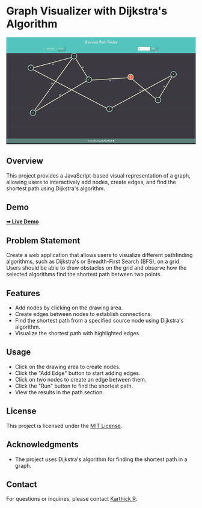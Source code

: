 # Graph Visualizer with Dijkstra's Algorithm

![Demo GIF](demo.gif)

## Overview

This project provides a JavaScript-based visual representation of a graph, allowing users to interactively add nodes, create edges, and find the shortest path using Dijkstra's algorithm.

## Demo

<a href="https://rkkarthi07.github.io/Graph_Visualizer/"><strong>➥ Live Demo</strong></a>

## Problem Statement

Create a web application that allows users to visualize different pathfinding algorithms, such as
Dijkstra's or Breadth-First Search (BFS), on a grid. Users should be able to draw obstacles
on the grid and observe how the selected algorithms find the shortest path between two points.

## Features

- Add nodes by clicking on the drawing area.
- Create edges between nodes to establish connections.
- Find the shortest path from a specified source node using Dijkstra's algorithm.
- Visualize the shortest path with highlighted edges.

## Usage

- Click on the drawing area to create nodes.
- Click the "Add Edge" button to start adding edges.
- Click on two nodes to create an edge between them.
- Click the "Run" button to find the shortest path.
- View the results in the path section.

## License

This project is licensed under the [MIT License](LICENSE.md).

## Acknowledgments

- The project uses Dijkstra's algorithm for finding the shortest path in a graph.

## Contact

For questions or inquiries, please contact [Karthick R](mailto:rkkarthick68@example.com).
